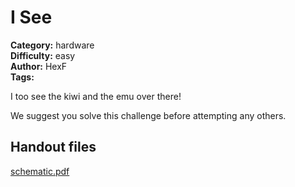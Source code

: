 # I See

**Category:** hardware  
**Difficulty:** easy  
**Author:** HexF  
**Tags:**  

I too see the kiwi and the emu over there!

We suggest you solve this challenge before attempting any others.

## Handout files

[schematic.pdf](./publish/schematic.pdf)
